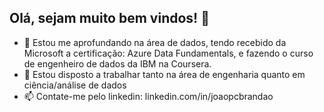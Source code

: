 ## Olá, sejam muito bem vindos! 👋

- 🌱 Estou me aprofundando na área de dados, tendo recebido da Microsoft a certificação: Azure Data Fundamentals, e fazendo o curso de engenheiro de dados da IBM na Coursera.
- 👯 Estou disposto a trabalhar tanto na área de engenharia quanto em ciência/análise de dados
- 📫 Contate-me pelo linkedin: linkedin.com/in/joaopcbrandao
